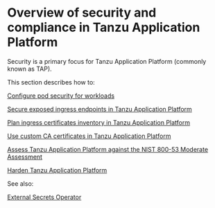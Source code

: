 # Overview of security and compliance in Tanzu Application Platform

Security is a primary focus for Tanzu Application Platform (commonly known as TAP).

This section describes how to:

[Configure pod security for workloads](pod-security-for-workloads.hbs.md)

[Secure exposed ingress endpoints in Tanzu Application Platform](./issuer.hbs.md)

[Plan ingress certificates inventory in Tanzu Application Platform](./inventory.hbs.md)

[Use custom CA certificates in Tanzu Application Platform](./custom-ca-certificates.hbs.md)

[Assess Tanzu Application Platform against the NIST 800-53 Moderate Assessment](tap-nist-matrix.hbs.md)

[Harden Tanzu Application Platform](tap-nist-matrix.hbs.md)

See also:

[External Secrets Operator](../external-secrets/about-external-secrets-operator.hbs.md)

